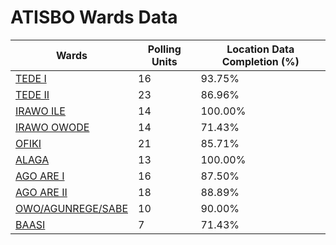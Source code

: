 
# ATISBO Wards Data

| Wards | Polling Units | Location Data Completion (%) |
| ---- | ----- | ------- |
| [TEDE I](./wards/18066-tede-i) | 16 | 93.75% |
| [TEDE II](./wards/18067-tede-ii) | 23 | 86.96% |
| [IRAWO ILE](./wards/18068-irawo-ile) | 14 | 100.00% |
| [IRAWO OWODE](./wards/18069-irawo-owode) | 14 | 71.43% |
| [OFIKI](./wards/18070-ofiki) | 21 | 85.71% |
| [ALAGA](./wards/18071-alaga) | 13 | 100.00% |
| [AGO ARE I](./wards/18072-ago-are-i) | 16 | 87.50% |
| [AGO ARE II](./wards/18073-ago-are-ii) | 18 | 88.89% |
| [OWO/AGUNREGE/SABE](./wards/18074-owo/agunrege/sabe) | 10 | 90.00% |
| [BAASI](./wards/18075-baasi) | 7 | 71.43% |




